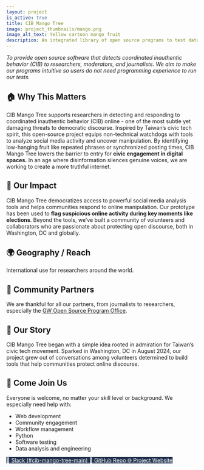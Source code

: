```yaml
---
layout: project
is_active: true
title: CIB Mango Tree
image: project_thumbnails/mango.png
image_alt_text: Yellow cartoon mango fruit
description: An integrated library of open source programs to test datasets of social media activity for signs of coordinated inauthentic behavior (CIB).
---
```


<section class="bg-base-lightest padding-y-4 usa-prose maxw-none">
  <div class="grid-container usa-prose">
    <em>To provide open source software that detects coordinated inauthentic behavior (CIB) to researchers, moderators, and journalists. We aim to make our programs intuitive so users do not need programming experience to run our tests.</em>
  </div>
</section>

<section class="padding-y-1 usa-prose maxw-none">
  <div class="grid-container">
    <h2 class="font-sans-lg">🏠 Why This Matters</h2>
    <p>CIB Mango Tree supports researchers in detecting and responding to coordinated inauthentic behavior (CIB) online - one of the most subtle yet damaging threats to democratic discourse. Inspired by Taiwan’s civic tech spirit, this open-source project equips non-technical watchdogs with tools to analyze social media activity and uncover manipulation. By identifying low-hanging fruit like repeated phrases or synchronized posting times, CIB Mango Tree lowers the barrier to entry for <strong>civic engagement in digital spaces.</strong> In an age where disinformation silences genuine voices, we are working to create a more truthful internet.</p>
  </div>
</section>

<section class="padding-y-1 usa-prose maxw-none">
  <div class="grid-container">
    <h2 class="font-sans-lg">🚀 Our Impact</h2>
    <p>
    CIB Mango Tree democratizes access to powerful social media analysis tools and helps communities respond to online manipulation. Our prototype has been used to <strong>flag suspicious online activity during key moments like elections</strong>. Beyond the tools, we’ve built a community of volunteers and collaborators who are passionate about protecting open discourse, both in Washington, DC and globally. 
    </p>
  </div>
</section>

<section class="padding-y-1 usa-prose maxw-none">
  <div class="grid-container">
    <h2 class="font-sans-lg">🌍 Geography / Reach</h2>
    <p>International use for researchers around the world.</p>
  </div>
</section>

<section class="padding-y-1 usa-prose maxw-none">
  <div class="grid-container">
    <h2 class="font-sans-lg">🤝 Community Partners</h2>
    We are thankful for all our partners, from journalists to researchers, especially the
    <a href="https://ospo.gwu.edu/" class="usa-link usa-link--external" target="_blank" rel="noopener noreferrer">GW Open Source Program Office</a>.
  </div>
</section>

<section class="padding-y-1 usa-prose maxw-none">
  <div class="grid-container">
    <h2 class="font-sans-lg">📖 Our Story</h2>
    <p>CIB Mango Tree began with a simple idea rooted in admiration for Taiwan’s civic tech movement. Sparked in Washington, DC in August 2024, our project grew out of conversations among volunteers determined to build tools that help communities protect online discourse.</p>
  </div>
</section>

<section class="bg-primary-darker text-white padding-y-5 usa-prose maxw-none">
  <div class="grid-container text-white">
    <h2>👋 Come Join Us</h2>
    <p>Everyone is welcome, no matter your skill level or background. We especially need help with:</p>
    <ul class="usa-list">
      <li>Web development</li>
      <li>Community engagement</li>
      <li>Workflow management</li>
      <li>Python</li>
      <li>Software testing</li>
      <li>Data analysis and engineering</li>
    </ul>
  </div>
</section>

<section class="usa-section padding-y-4">
  <div class="grid-container">
    <div class="usa-button-group">
      <a href="https://civictechdc.slack.com/archives/C077YB2ES84" class="usa-button" style="background-color: #253551; color: #ffffff;" target="_blank" rel="noopener noreferrer">
        💬 Slack (#cib-mango-tree-main)
      </a>
      <a href="https://github.com/civictechdc/mango-tango-cli" class="usa-button" style="background-color: #253551; color: #ffffff;" target="_blank" rel="noopener noreferrer">
        🧩 GitHub Repo
      </a>
      <a href="https://cibmangotree.org/" class="usa-button" style="background-color: #253551; color: #ffffff;" target="_blank" rel="noopener noreferrer">
        🌐 Project Website
      </a>
    </div>
  </div>
</section>
